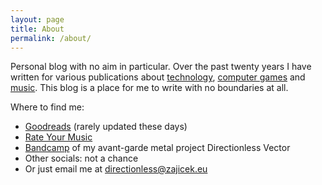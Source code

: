 ```yaml
---
layout: page
title: About
permalink: /about/
---
```


Personal blog with no aim in particular. Over the past twenty years I have written for various publications about [technology](https://web.archive.org/web/20040607043254/http://www.beinspired.cz/), [computer games](https://web.archive.org/web/20080706124957/http://wolfet.biz/) and [music](https://sicmaggot.cz/author/zajus/). This blog is a place for me to write with no boundaries at all.

Where to find me:
- [Goodreads](https://www.goodreads.com/user/show/20783600-du-an-mrkvi-ka) (rarely updated these days)
- [Rate Your Music](https://rateyourmusic.com/~zaJus)
- [Bandcamp](https://directionlessvector.bandcamp.com/) of my avant-garde metal project Directionless Vector
- Other socials: not a chance
- Or just email me at [directionless@zajicek.eu](mailto:directionless@zajicek.eu)
